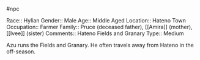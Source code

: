 #npc 

Race:: Hylian
Gender:: Male
Age:: Middle Aged
Location:: Hateno Town
Occupation:: Farmer
Family:: Pruce (deceased father), [[Amira]] (mother), [[Ivee]] (sister)
Comments:: Hateno Fields and Granary
Type:: Medium

Azu runs the Fields and Granary. He often travels away from Hateno in the off-season.
